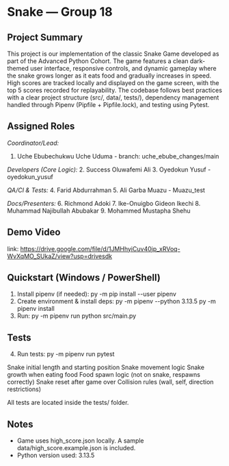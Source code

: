 # Snake — Group 18
## Project Summary
This project is our implementation of the classic Snake Game developed as part of the Advanced Python Cohort. The game features a clean dark-themed user interface, responsive controls, and dynamic gameplay where the snake grows longer as it eats food and gradually increases in speed. High scores are tracked locally and displayed on the game screen, with the top 5 scores recorded for replayability. 
The codebase follows best practices with a clear project structure (src/, data/, tests/), dependency management handled through Pipenv (Pipfile + Pipfile.lock), and testing using Pytest.

## Assigned Roles
*Coordinator/Lead:*
1. Uche Ebubechukwu Uche Uduma - branch: uche_ebube_changes/main

*Developers (Core Logic):*
2. Success Oluwafemi Ali
3. Oyedokun Yusuf - oyedokun_yusuf

*QA/CI & Tests:* 
4. Farid Abdurrahman 
5. Ali Garba Muazu - Muazu_test

*Docs/Presenters:* 
6. Richmond Adoki
7. Ike-Onuigbo Gideon Ikechi
8. Muhammad Najibullah Abubakar
9. Mohammed Mustapha Shehu

## Demo Video
link: https://drive.google.com/file/d/1JMHhyiCuv40jp_xRVoq-WvXqMO_SUkaZ/view?usp=drivesdk

## Quickstart (Windows / PowerShell)
1. Install pipenv (if needed):
   py -m pip install --user pipenv
2. Create environment & install deps:
   py -m pipenv --python 3.13.5
   py -m pipenv install
3. Run:
   py -m pipenv run python src/main.py

## Tests
4. Run tests:
   py -m pipenv run pytest

Snake initial length and starting position Snake movement logic Snake growth when eating food Food spawn logic (not on snake, respawns correctly) Snake reset after game over Collision rules (wall, self, direction restrictions)

All tests are located inside the tests/ folder.

## Notes
- Game uses high_score.json locally. A sample data/high_score.example.json is included.
- Python version used: 3.13.5
